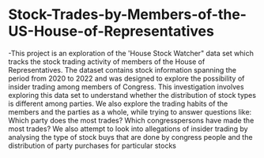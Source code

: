 # Stock-Trades-by-Members-of-the-US-House-of-Representatives

-This project is an exploration of the 'House Stock Watcher" data set which tracks the stock trading activity of members of the House of Representatives. The dataset contains stock information spanning the period from 2020 to 2022 and was designed to explore the possibility of insider trading among members of Congress. This investigation involves exploring this data set to understand whether the distribution of stock types is different among parties. We also explore the trading habits of the members and the parties as a whole, while trying to answer questions like:
Which party does the most trades? Which congresspersons have made the most trades?
We also attempt to look into allegations of insider trading by analysing the type of stock buys that are done by congress people and the distribution of party purchases for particular stocks
